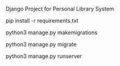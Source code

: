 Django Project for Personal Library System

pip install -r requirements.txt

python3 manage.py makemigrations

python3 manage.py migrate

python3 manage.py runserver

